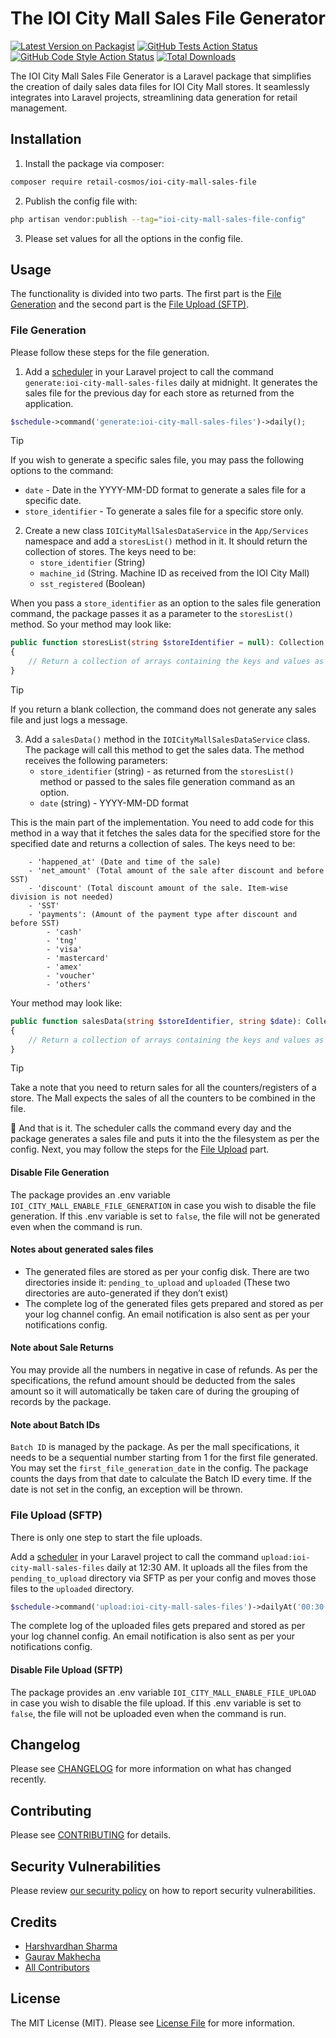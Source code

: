 # The IOI City Mall Sales File Generator

[![Latest Version on Packagist](https://img.shields.io/packagist/v/retail-cosmos/ioi-city-mall-sales-file.svg?style=flat-square)](https://packagist.org/packages/retail-cosmos/ioi-city-mall-sales-file)
[![GitHub Tests Action Status](https://img.shields.io/github/actions/workflow/status/retail-cosmos/ioi-city-mall-sales-file/run-tests.yml?branch=main&label=tests&style=flat-square)](https://github.com/retail-cosmos/ioi-city-mall-sales-file/actions?query=workflow%3Arun-tests+branch%3Amain)
[![GitHub Code Style Action Status](https://img.shields.io/github/actions/workflow/status/retail-cosmos/ioi-city-mall-sales-file/fix-php-code-style-issues.yml?branch=main&label=code%20style&style=flat-square)](https://github.com/retail-cosmos/ioi-city-mall-sales-file/actions?query=workflow%3A"Fix+PHP+code+style+issues"+branch%3Amain)
[![Total Downloads](https://img.shields.io/packagist/dt/retail-cosmos/ioi-city-mall-sales-file.svg?style=flat-square)](https://packagist.org/packages/retail-cosmos/ioi-city-mall-sales-file)

The IOI City Mall Sales File Generator is a Laravel package that simplifies the creation of daily sales data files for IOI City Mall stores. It seamlessly integrates into Laravel projects, streamlining data generation for retail management.

## Installation

1. Install the package via composer:

```bash
composer require retail-cosmos/ioi-city-mall-sales-file
```

2. Publish the config file with:

```bash
php artisan vendor:publish --tag="ioi-city-mall-sales-file-config"
```

3. Please set values for all the options in the config file.


## Usage

The functionality is divided into two parts. The first part is the [File Generation](#file-generation) and the second part is the [File Upload (SFTP)](#file-upload-sftp).

### File Generation

Please follow these steps for the file generation.

1. Add a [scheduler](https://laravel.com/docs/10.x/scheduling) in your Laravel project to call the command `generate:ioi-city-mall-sales-files` daily at midnight. It generates the sales file for the previous day for each store as returned from the application.

```php
$schedule->command('generate:ioi-city-mall-sales-files')->daily();
```

> [!TIP]
> If you wish to generate a specific sales file, you may pass the following options to the command:
>    - `date` - Date in the YYYY-MM-DD format to generate a sales file for a specific date.
>    - `store_identifier` - To generate a sales file for a specific store only.

2. Create a new class `IOICityMallSalesDataService` in the `App/Services` namespace and add a `storesList()` method in it. It should return the collection of stores. The keys need to be:
    - `store_identifier` (String)
    - `machine_id` (String. Machine ID as received from the IOI City Mall)
    - `sst_registered` (Boolean)

When you pass a `store_identifier` as an option to the sales file generation command, the package passes it as a parameter to the `storesList()` method. So your method may look like:

```php
public function storesList(string $storeIdentifier = null): Collection
{
    // Return a collection of arrays containing the keys and values as specified above.
}
```

> [!TIP]
> If you return a blank collection, the command does not generate any sales file and just logs a message.

3. Add a `salesData()` method in the `IOICityMallSalesDataService` class. The package will call this method to get the sales data. The method receives the following parameters:
    - `store_identifier` (string) - as returned from the `storesList()` method or passed to the sales file generation command as an option.
    - `date` (string) - YYYY-MM-DD format

This is the main part of the implementation. You need to add code for this method in a way that it fetches the sales data for the specified store for the specified date and returns a collection of sales. The keys need to be:
```
    - 'happened_at' (Date and time of the sale)
    - 'net_amount' (Total amount of the sale after discount and before SST)
    - 'discount' (Total discount amount of the sale. Item-wise division is not needed)
    - 'SST'
    - 'payments': (Amount of the payment type after discount and before SST)
        - 'cash'
        - 'tng'
        - 'visa'
        - 'mastercard'
        - 'amex'
        - 'voucher'
        - 'others'
```

Your method may look like:

```php
public function salesData(string $storeIdentifier, string $date): Collection
{
    // Return a collection of arrays containing the keys and values as specified above.
}
```

> [!TIP]
> Take a note that you need to return sales for all the counters/registers of a store. The Mall expects the sales of all the counters to be combined in the file.

:rocket: And that is it. The scheduler calls the command every day and the package generates a sales file and puts it into the the filesystem as per the config. Next, you may follow the steps for the [File Upload](#file-upload-sftp) part.

#### Disable File Generation

The package provides an .env variable `IOI_CITY_MALL_ENABLE_FILE_GENERATION` in case you wish to disable the file generation. If this .env variable is set to `false`, the file will not be generated even when the command is run.

#### Notes about generated sales files
- The generated files are stored as per your config disk. There are two directories inside it: `pending_to_upload` and `uploaded` (These two directories are auto-generated if they don’t exist)
- The complete log of the generated files gets prepared and stored as per your log channel config. An email notification is also sent as per your notifications config.

#### Note about Sale Returns

You may provide all the numbers in negative in case of refunds. As per the specifications, the refund amount should be deducted from the sales amount so it will automatically be taken care of during the grouping of records by the package.

#### Note about Batch IDs

`Batch ID` is managed by the package. As per the mall specifications, it needs to be a sequential number starting from 1 for the first file generated. You may set the `first_file_generation_date` in the config. The package counts the days from that date to calculate the Batch ID every time. If the date is not set in the config, an exception will be thrown.


### File Upload (SFTP)

There is only one step to start the file uploads.

Add a [scheduler](https://laravel.com/docs/10.x/scheduling) in your Laravel project to call the command `upload:ioi-city-mall-sales-files` daily at 12:30 AM. It uploads all the files from the `pending_to_upload` directory via SFTP as per your config and moves those files to the `uploaded` directory.

```php
$schedule->command('upload:ioi-city-mall-sales-files')->dailyAt('00:30');
```

The complete log of the uploaded files gets prepared and stored as per your log channel config. An email notification is also sent as per your notifications config.

#### Disable File Upload (SFTP)

The package provides an .env variable `IOI_CITY_MALL_ENABLE_FILE_UPLOAD` in case you wish to disable the file upload. If this .env variable is set to `false`, the file will not be uploaded even when the command is run.


## Changelog

Please see [CHANGELOG](CHANGELOG.md) for more information on what has changed recently.

## Contributing

Please see [CONTRIBUTING](CONTRIBUTING.md) for details.

## Security Vulnerabilities

Please review [our security policy](../../security/policy) on how to report security vulnerabilities.

## Credits

- [Harshvardhan Sharma](https://github.com/hvsharma63)
- [Gaurav Makhecha](https://github.com/gauravmak)
- [All Contributors](../../contributors)

## License

The MIT License (MIT). Please see [License File](LICENSE.md) for more information.
